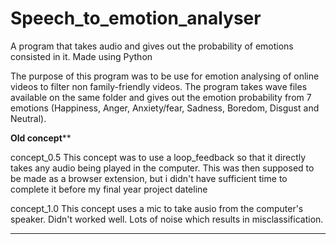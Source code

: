 # Speech_to_emotion_analyser
A program that takes audio and gives out the probability of emotions consisted in it. Made using Python

The purpose of this program was to be use for emotion analysing of online videos to filter non family-friendly videos. 
The program takes wave files available on the same folder and gives out the emotion probability from 7 emotions (Happiness, Anger, Anxiety/fear, Sadness, Boredom, Disgust and Neutral).



************Old concept**************

concept_0.5
This concept was to use a loop_feedback so that it directly takes any audio being played in the computer. This was then supposed to be made as a browser extension, but i didn't have sufficient time to complete it before my final year project dateline

concept_1.0
This concept uses a mic to take ausio from the computer's speaker. Didn't worked well. Lots of noise which results in misclassification.

**************************************
